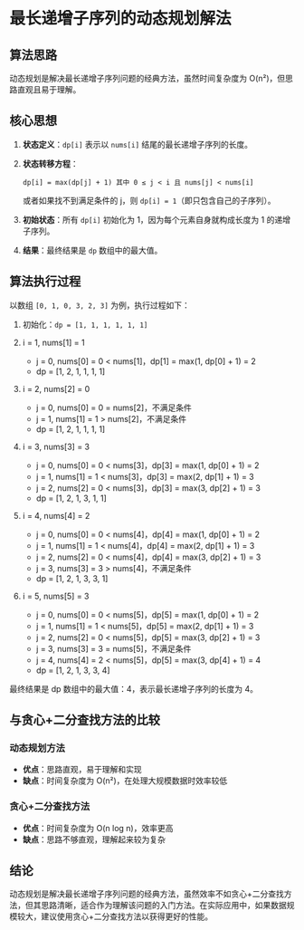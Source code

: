 # 最长递增子序列的动态规划解法

## 算法思路

动态规划是解决最长递增子序列问题的经典方法，虽然时间复杂度为 O(n²)，但思路直观且易于理解。

## 核心思想

1. **状态定义**：`dp[i]` 表示以 `nums[i]` 结尾的最长递增子序列的长度。

2. **状态转移方程**：
   ```
   dp[i] = max(dp[j] + 1) 其中 0 ≤ j < i 且 nums[j] < nums[i]
   ```
   或者如果找不到满足条件的 j，则 `dp[i] = 1`（即只包含自己的子序列）。

3. **初始状态**：所有 `dp[i]` 初始化为 1，因为每个元素自身就构成长度为 1 的递增子序列。

4. **结果**：最终结果是 `dp` 数组中的最大值。

## 算法执行过程

以数组 `[0, 1, 0, 3, 2, 3]` 为例，执行过程如下：

1. 初始化：`dp = [1, 1, 1, 1, 1, 1]`

2. i = 1, nums[1] = 1
   - j = 0, nums[0] = 0 < nums[1]，dp[1] = max(1, dp[0] + 1) = 2
   - dp = [1, 2, 1, 1, 1, 1]

3. i = 2, nums[2] = 0
   - j = 0, nums[0] = 0 = nums[2]，不满足条件
   - j = 1, nums[1] = 1 > nums[2]，不满足条件
   - dp = [1, 2, 1, 1, 1, 1]

4. i = 3, nums[3] = 3
   - j = 0, nums[0] = 0 < nums[3]，dp[3] = max(1, dp[0] + 1) = 2
   - j = 1, nums[1] = 1 < nums[3]，dp[3] = max(2, dp[1] + 1) = 3
   - j = 2, nums[2] = 0 < nums[3]，dp[3] = max(3, dp[2] + 1) = 3
   - dp = [1, 2, 1, 3, 1, 1]

5. i = 4, nums[4] = 2
   - j = 0, nums[0] = 0 < nums[4]，dp[4] = max(1, dp[0] + 1) = 2
   - j = 1, nums[1] = 1 < nums[4]，dp[4] = max(2, dp[1] + 1) = 3
   - j = 2, nums[2] = 0 < nums[4]，dp[4] = max(3, dp[2] + 1) = 3
   - j = 3, nums[3] = 3 > nums[4]，不满足条件
   - dp = [1, 2, 1, 3, 3, 1]

6. i = 5, nums[5] = 3
   - j = 0, nums[0] = 0 < nums[5]，dp[5] = max(1, dp[0] + 1) = 2
   - j = 1, nums[1] = 1 < nums[5]，dp[5] = max(2, dp[1] + 1) = 3
   - j = 2, nums[2] = 0 < nums[5]，dp[5] = max(3, dp[2] + 1) = 3
   - j = 3, nums[3] = 3 = nums[5]，不满足条件
   - j = 4, nums[4] = 2 < nums[5]，dp[5] = max(3, dp[4] + 1) = 4
   - dp = [1, 2, 1, 3, 3, 4]

最终结果是 dp 数组中的最大值：4，表示最长递增子序列的长度为 4。

## 与贪心+二分查找方法的比较

### 动态规划方法
- **优点**：思路直观，易于理解和实现
- **缺点**：时间复杂度为 O(n²)，在处理大规模数据时效率较低

### 贪心+二分查找方法
- **优点**：时间复杂度为 O(n log n)，效率更高
- **缺点**：思路不够直观，理解起来较为复杂

## 结论

动态规划是解决最长递增子序列问题的经典方法，虽然效率不如贪心+二分查找方法，但其思路清晰，适合作为理解该问题的入门方法。在实际应用中，如果数据规模较大，建议使用贪心+二分查找方法以获得更好的性能。
